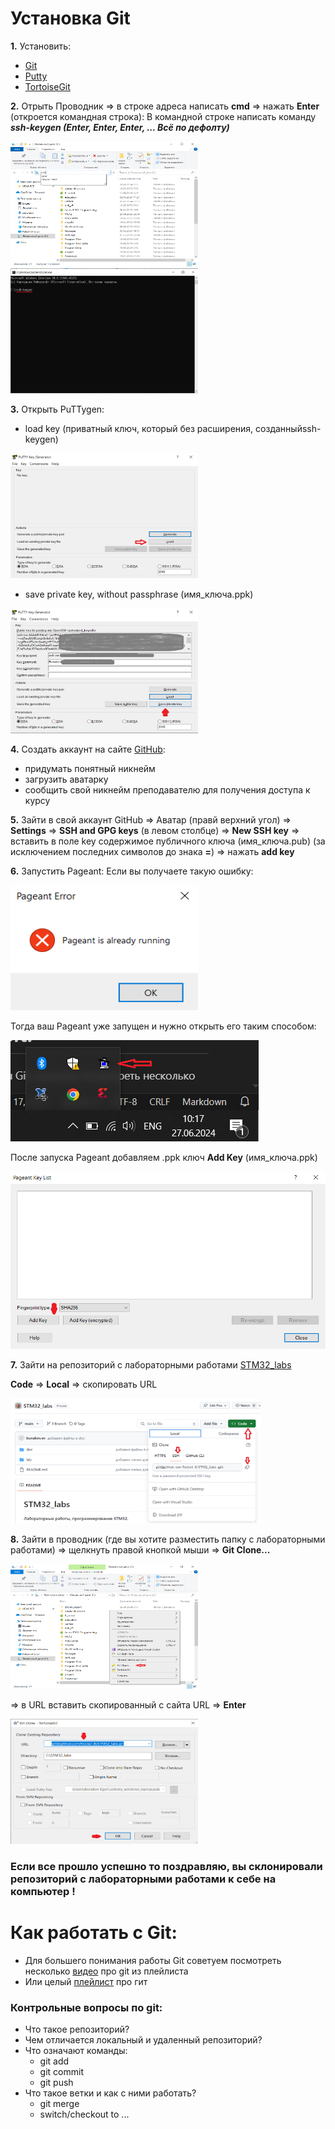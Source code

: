 # Установка Git
**1.** Установить:
 - [Git](https://git-scm.com) 
 - [Putty](https://putty.org.ru) 
 - [TortoiseGit](https://tortoisegit.org) 
 
**2.** Отрыть Проводник ⇒ в строке адреса написать **cmd** ⇒ нажать **Enter** (откроется командная строка): 
    В командной строке написать команду ***ssh-keygen (Enter, Enter, Enter, ... Всё по дефолту)***


<img src="./image//cmd.png" width="300" height="200">

<img src="./image//keygen.png" width="300" height="200">

**3.** Открыть PuTTygen:
- load key (приватный ключ, который без расширения, созданныйssh-keygen) 

<img src="./image//load.png" width="300" height="200">

- save private key, without passphrase (имя_ключа.ppk) 

<img src="./image//save.png" width="300" height="200">

**4.** Создать аккаунт на сайте [GitHub](https://github.com/):
- придумать понятный никнейм
- загрузить аватарку
- сообщить свой никнейм преподавателю для получения доступа к курсу 

 
**5.** Зайти в свой аккаунт GitHub ⇒
Аватар (правй верхний угол) ⇒ **Settings** ⇒ **SSH and GPG keys** (в левом столбце) ⇒ **New SSH key** ⇒ вставить в поле key содержимое публичного ключа (имя_ключа.pub) 
(за исключением последних символов до знака **=**) ⇒ нажать **add key** 

**6.** Запустить Pageant:
Если вы получаете такую ошибку:

<img src="./image//pagenterror.png" width="300" height="200">

Тогда ваш Pageant уже запущен и нужно открыть его таким способом:

![](./image//pagent_run.png)

После запуска Pageant добавляем .ppk ключ **Add Key** (имя_ключа.ppk) 

![](./image/add_key.png)
 
**7.** Зайти на репозиторий с лабораторными работами [STM32_labs](https://github.com/Rocket-B/STM32_labs)

**Code** ⇒ **Local** ⇒ скопировать URL 

<img src="./image//code.png" width="400" height="200">

**8.** Зайти в проводник (где вы хотите разместить папку с лабораторными работами)
⇒ щелкнуть правой кнопкой мыши ⇒ **Git Clone...**

<img src="./image//clone.png" width="300" height="200">

⇒ в URL вставить скопированный с сайта URL ⇒ **Enter** 

<img src="./image//url.png" width="300" height="200">


### Если все прошло успешно то поздравляю, вы склонировали репозиторий с лабораторными работами к себе на компьютер !

# Как работать с Git:
- Для большего понимания работы Git советуем посмотреть несколько [видео](https://youtu.be/dK6wgAixwhE?si=vhiid7AkZty6qdii) про git из плейлиста
- Или целый [плейлист]((https://www.youtube.com/playlist?list=PLDyvV36pndZFHXjXuwA_NywNrVQO0aQqb)) про гит 

### Контрольные вопросы по git:
- Что такое репозиторий?
- Чем отличается локальный и удаленный репозиторий?
- Что означают команды:
    - git add
    - git commit
    - git push
- Что такое ветки и как с ними работать?
    - git merge
    - switch/checkout to ...
